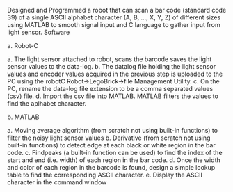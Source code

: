 Designed and Programmed a robot that can scan a bar code (standard code 39) of a single ASCII alphabet character (A, B, …, X, Y, Z) of different sizes using MATLAB to smooth signal input and C language to gather input from light sensor.
Software

a. Robot-C

 a. The light sensor attached to robot, scans the barcode saves the light sensor values 
 to the data-log.
 b. The datalog file holding the light sensor values and encoder values acquired in the 
 previous step is uploaded to the PC using the robotC Robot->LegoBrick->file 
 Management Utility.
 c. On the PC, rename the data-log file extension to be a comma separated values 
 (csv) file.
 d. Import the csv file into MATLAB. MATLAB filters the values to find the aplhabet character.
 
b. MATLAB

a. Moving average algorithm (from scratch not using built-in functions) to filter the 
noisy light sensor values
b. Derivative (from scratch not using built-in functions) to detect edge at each black 
or white region in the bar code.
c. Findpeaks (a built-in function can be used) to find the index of the start and end 
(i.e. width) of each region in the bar code.
d. Once the width and color of each region in the barcode is found, design a simple 
lookup table to find the corresponding ASCII character.
e. Display the ASCII character in the command window
